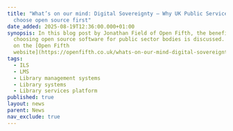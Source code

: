 ```yaml
---
title: "What’s on our mind: Digital Sovereignty – Why UK Public Services should
  choose open source first"
date_added: 2025-08-19T12:36:00.000+01:00
synopsis: In this blog post by Jonathan Field of Open Fifth, the benefits of
  choosing open source software for public sector bodies is discussed. Read more
  on the [Open Fifth
  website](https://openfifth.co.uk/whats-on-our-mind-digital-sovereignty-open-source-public-services/)
tags:
  - ILS
  - LMS
  - Library management systems
  - Library systems
  - Library services platform
published: true
layout: news
parent: News
nav_exclude: true
---
```

